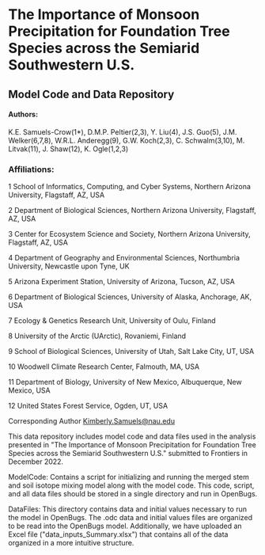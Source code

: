# The Importance of Monsoon Precipitation for Foundation Tree Species across the Semiarid Southwestern U.S.

## Model Code and Data Repository

#### Authors: 

K.E. Samuels-Crow(1*), D.M.P. Peltier(2,3), Y. Liu(4), J.S. Guo(5), J.M. Welker(6,7,8), W.R.L. Anderegg(9), G.W. Koch(2,3), C. Schwalm(3,10), M. Litvak(11), J. Shaw(12), K. Ogle(1,2,3)

### Affiliations:

1 School of Informatics, Computing, and Cyber Systems, Northern Arizona University, Flagstaff, AZ, USA

2 Department of Biological Sciences, Northern Arizona University, Flagstaff, AZ, USA

3 Center for Ecosystem Science and Society, Northern Arizona University, Flagstaff, AZ, USA

4 Department of Geography and Environmental Sciences, Northumbria University, Newcastle upon Tyne, UK

5 Arizona Experiment Station, University of Arizona, Tucson, AZ, USA

6 Department of Biological Sciences, University of Alaska, Anchorage, AK, USA

7 Ecology & Genetics Research Unit, University of Oulu, Finland

8 University of the Arctic (UArctic), Rovaniemi, Finland

9 School of Biological Sciences, University of Utah, Salt Lake City, UT, USA

10 Woodwell Climate Research Center, Falmouth, MA, USA

11 Department of Biology, University of New Mexico, Albuquerque, New Mexico, USA

12 United States Forest Service, Ogden, UT, USA


Corresponding Author
Kimberly.Samuels@nau.edu

This data repository includes model code and data files used in the analysis presented in "The Importance of Monsoon Precipitation for Foundation Tree Species across the Semiarid Southwestern U.S." submitted to Frontiers in December 2022.

ModelCode: Contains a script for initializing and running the merged stem and soil isotope mixing model along with the model code. This code, script, and all data files should be stored in a single directory and run in OpenBugs.

DataFiles: This directory contains data and initial values necessary to run the model in OpenBugs. The .odc data and initial values files are organized to be read into the OpenBugs model. Additionally, we have uploaded an Excel file ("data_inputs_Summary.xlsx") that contains all of the data organized in a more intuitive structure.
